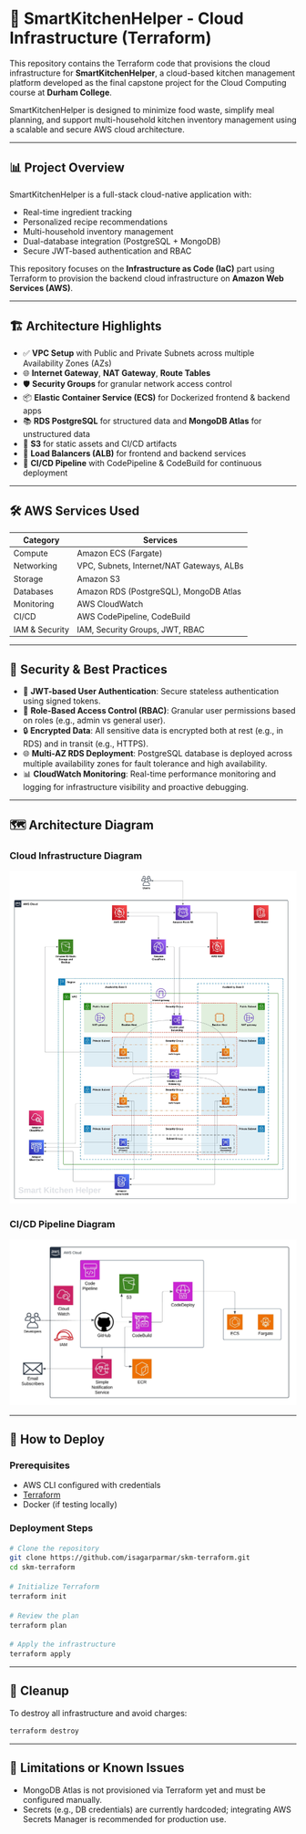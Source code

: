 # 🧠 SmartKitchenHelper - Cloud Infrastructure (Terraform)

This repository contains the Terraform code that provisions the cloud infrastructure for **SmartKitchenHelper**, a cloud-based kitchen management platform developed as the final capstone project for the Cloud Computing course at **Durham College**.

SmartKitchenHelper is designed to minimize food waste, simplify meal planning, and support multi-household kitchen inventory management using a scalable and secure AWS cloud architecture.

---

## 📊 Project Overview

SmartKitchenHelper is a full-stack cloud-native application with:

- Real-time ingredient tracking
- Personalized recipe recommendations
- Multi-household inventory management
- Dual-database integration (PostgreSQL + MongoDB)
- Secure JWT-based authentication and RBAC

This repository focuses on the **Infrastructure as Code (IaC)** part using Terraform to provision the backend cloud infrastructure on **Amazon Web Services (AWS)**.

---

## 🏗 Architecture Highlights

- ✅ **VPC Setup** with Public and Private Subnets across multiple Availability Zones (AZs)
- 🌐 **Internet Gateway**, **NAT Gateway**, **Route Tables**
- 🛡️ **Security Groups** for granular network access control
- 📦 **Elastic Container Service (ECS)** for Dockerized frontend & backend apps
- 📚 **RDS PostgreSQL** for structured data and **MongoDB Atlas** for unstructured data
- 📁 **S3** for static assets and CI/CD artifacts
- 🚀 **Load Balancers (ALB)** for frontend and backend services
- 🔁 **CI/CD Pipeline** with CodePipeline & CodeBuild for continuous deployment

---

## 🛠 AWS Services Used

| Category           | Services                                  |
|-------------------|-------------------------------------------|
| Compute           | Amazon ECS (Fargate)                      |
| Networking        | VPC, Subnets, Internet/NAT Gateways, ALBs |
| Storage           | Amazon S3                                 |
| Databases         | Amazon RDS (PostgreSQL), MongoDB Atlas    |
| Monitoring        | AWS CloudWatch                            |
| CI/CD             | AWS CodePipeline, CodeBuild               |
| IAM & Security    | IAM, Security Groups, JWT, RBAC           |

---

## 🔐 Security & Best Practices

- 🔑 **JWT-based User Authentication**: Secure stateless authentication using signed tokens.
- 👥 **Role-Based Access Control (RBAC)**: Granular user permissions based on roles (e.g., admin vs general user).
- 🔒 **Encrypted Data**: All sensitive data is encrypted both at rest (e.g., in RDS) and in transit (e.g., HTTPS).
- 🌐 **Multi-AZ RDS Deployment**: PostgreSQL database is deployed across multiple availability zones for fault tolerance and high availability.
- 📊 **CloudWatch Monitoring**: Real-time performance monitoring and logging for infrastructure visibility and proactive debugging.

---

## 🗺️ Architecture Diagram

### Cloud Infrastructure Diagram
![Cloud Infrastructure Diagram](./Capstone-Architecture.jpeg)

### CI/CD Pipeline Diagram
![CI/CD Pipeline Diagram](./Capstone-CICD.jpeg)

---

## 🚀 How to Deploy

### Prerequisites

- AWS CLI configured with credentials
- [Terraform](https://developer.hashicorp.com/terraform/downloads)
- Docker (if testing locally)

### Deployment Steps

```bash
# Clone the repository
git clone https://github.com/isagarparmar/skm-terraform.git
cd skm-terraform

# Initialize Terraform
terraform init

# Review the plan
terraform plan

# Apply the infrastructure
terraform apply
```
---

## 🧹 Cleanup

To destroy all infrastructure and avoid charges:

```bash
terraform destroy
```
---

## 🚧 Limitations or Known Issues

- MongoDB Atlas is not provisioned via Terraform yet and must be configured manually.
- Secrets (e.g., DB credentials) are currently hardcoded; integrating AWS Secrets Manager is recommended for production use.
